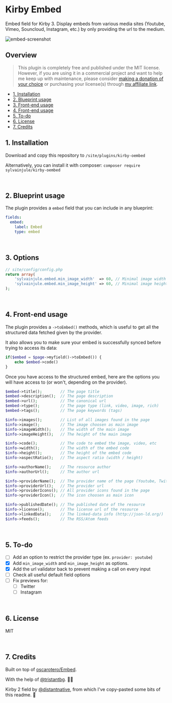# Kirby Embed

Embed field for Kirby 3. Display embeds from various media sites (Youtube, Vimeo, Souncloud, Instagram, etc.) by only providing the url to the medium.

![embed-screenshot](https://user-images.githubusercontent.com/14079751/64260995-163b3380-cf2c-11e9-85dc-77f0b8a79a1f.jpg)

## Overview

> This plugin is completely free and published under the MIT license. However, if you are using it in a commercial project and want to help me keep up with maintenance, please consider [making a donation of your choice](https://www.paypal.me/sylvainjule) or purchasing your license(s) through [my affiliate link](https://a.paddle.com/v2/click/1129/36369?link=1170).

- [1. Installation](#1-installation)
- [2. Blueprint usage](#2-blueprint-usage)
- [3. Front-end usage](#3-front-end-usage)
- [4. Front-end usage](#4-front-end-usage)
- [5. To-do](#5-to-do)
- [6. License](#6-license)
- [7. Credits](#7-credits)

## 1. Installation

Download and copy this repository to ```/site/plugins/kirby-oembed```

Alternatively, you can install it with composer: ```composer require sylvainjule/kirby-oembed```

<br/>

## 2. Blueprint usage

The plugin provides a `embed` field that you can include in any blueprint:

```yaml
fields:
  embed:
    label: Embed
    type: embed
```

<br/>

## 3. Options

```php
// site/config/config.php
return array(
    'sylvainjule.embed.min_image_width'  => 60, // Minimal image width used to choose the main image
    'sylvainjule.embed.min_image_height' => 60, // Minimal image height used to choose the main image
);
```

<br/>

## 4. Front-end usage

The plugin provides a `->toEmbed()` methods, which is useful to get all the structured data fetched given by the provider.

It also allows you to make sure your embed is successfully synced before trying to access its data:

```php
if($embed = $page->myfield()->toEmbed()) {
    echo $embed->code()
}
```

Once you have access to the structured embed, here are the options you will have access to (or won't, depending on the provider).

```php
$embed->title();        // The page title
$embed->description();  // The page description
$embed->url();          // The canonical url
$embed->type();         // The page type (link, video, image, rich)
$embed->tags();         // The page keywords (tags)

$info->images();        // List of all images found in the page
$info->image();         // The image choosen as main image
$info->imageWidth();    // The width of the main image
$info->imageHeight();   // The height of the main image

$info->code();          // The code to embed the image, video, etc
$info->width();         // The width of the embed code
$info->height();        // The height of the embed code
$info->aspectRatio();   // The aspect ratio (width / height)

$info->authorName();    // The resource author
$info->authorUrl();     // The author url

$info->providerName();  // The provider name of the page (Youtube, Twitter, Instagram, etc)
$info->providerUrl();   // The provider url
$info->providerIcons(); // All provider icons found in the page
$info->providerIcon();  // The icon choosen as main icon

$info->publishedDate(); // The published date of the resource
$info->license();       // The license url of the resource
$info->linkedData();    // The linked-data info (http://json-ld.org/)
$info->feeds();         // The RSS/Atom feeds
```

<br/>

## 5. To-do

- [ ] Add an option to restrict the provider type (ex. `provider: youtube`)
- [X] Add `min_image_width` and `min_image_height` as options.
- [X] Add the url validator back to prevent making a call on every input
- [ ] Check all useful default field options
- [ ] Fix previews for:
    - [ ] Twitter
    - [ ] Instagram

<br/>

## 6. License

MIT

<br/>

## 7. Credits

Built on top of [oscarotero/Embed](https://github.com/oscarotero/Embed).

With the help of [@tristantbg](https://github.com/tristantbg). 👨‍💻

Kirby 2 field by [@distantnative](https://github.com/distantnative/embed), from which I've copy-pasted some bits of this readme. 👀
